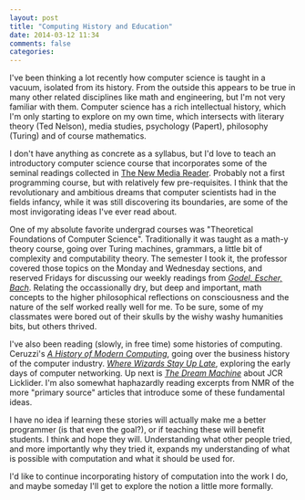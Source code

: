 ```yaml
---
layout: post
title: "Computing History and Education"
date: 2014-03-12 11:34
comments: false
categories: 
---
```


I've been thinking a lot recently how computer science is taught in a vacuum, isolated from its history.
From the outside this appears to be true in many other related disciplines like math and engineering, but I'm not very familiar with them.
Computer science has a rich intellectual history, which I'm only starting to explore on my own time, which intersects with literary theory (Ted Nelson), media studies, psychology (Papert), philosophy (Turing) and of course mathematics.

I don't have anything as concrete as a syllabus, but I'd love to teach an introductory computer science course that incorporates some of the seminal readings collected in [The New Media Reader](http://www.newmediareader.com/).
Probably not a first programming course, but with relatively few pre-requisites.
I think that the revolutionary and ambitious dreams that computer scientists had in the fields infancy, while it was still discovering its boundaries, are some of the most invigorating ideas I've ever read about.

One of my absolute favorite undergrad courses was "Theoretical Foundations of Computer Science".
Traditionally it was taught as a math-y theory course, going over Turing machines, grammars, a little bit of complexity and computability theory.
The semester I took it, the professor covered those topics on the Monday and Wednesday sections, and reserved Fridays for discussing our weekly readings from [*Godel, Escher, Bach*](http://en.wikipedia.org/wiki/G%C3%B6del,_Escher,_Bach).
Relating the occassionally dry, but deep and important, math concepts to the higher philosophical reflections on consciousness and the nature of the self worked really well for me.
To be sure, some of my classmates were bored out of their skulls by the wishy washy humanities bits, but others thrived.

I've also been reading (slowly, in free time) some histories of computing.
Ceruzzi's [*A History of Modern Computing*](http://www.amazon.com/History-Modern-Computing/dp/0262532034), going over the business history of the computer industry.
[*Where Wizards Stay Up Late*](http://www.amazon.com/Where-Wizards-Stay-Up-Late/dp/0684832674/ref=pd_sim_b_5?ie=UTF8&refRID=0DWAY831Q2TCS7PP29NW), exploring the early days of computer networking.
Up next is [*The Dream Machine*](http://www.amazon.com/Dream-Machine-Licklider-Revolution-Computing/dp/0670899763/ref=sr_1_1?s=books&ie=UTF8&qid=1394648872&sr=1-1&keywords=licklider) about JCR Licklider.
I'm also somewhat haphazardly reading excerpts from NMR of the more "primary source" articles that introduce some of these fundamental ideas.

I have no idea if learning these stories will actually make me a better programmer (is that even the goal?), or if teaching these will benefit students.
I think and hope they will.
Understanding what other people tried, and more importantly why they tried it, expands my understanding of what is possible with computation and what it should be used for.

I'd like to continue incorporating history of computation into the work I do, and maybe someday I'll get to explore the notion a little more formally.
